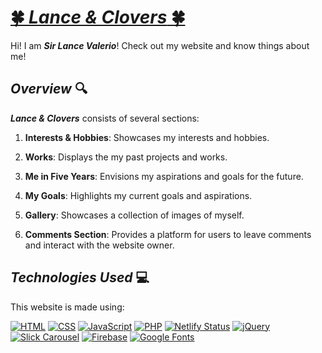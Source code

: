 # [**🍀 _**Lance & Clovers**_ 🍀**](https://lance-and-clovers.netlify.app/)
Hi! I am _**Sir Lance Valerio**_! Check out my website and know things about me!

## **_Overview_ 🔍**

**_Lance & Clovers_** consists of several sections:

1. **Interests & Hobbies**: Showcases my interests and hobbies.

2. **Works**: Displays the my past projects and works.

3. **Me in Five Years**: Envisions my aspirations and goals for the future.

4. **My Goals**: Highlights my current goals and aspirations.

5. **Gallery**: Showcases a collection of images of myself.

6. **Comments Section**: Provides a platform for users to leave comments and interact with the website owner.

## **_Technologies Used_ 💻**

This website is made using:

[![HTML](https://img.shields.io/badge/HTML5-E34F26?style=flat&logo=html5&logoColor=white)](https://developer.mozilla.org/en-US/docs/Web/Guide/HTML/HTML5) [![CSS](https://img.shields.io/badge/CSS3-1572B6?style=flat&logo=css3&logoColor=white)](https://developer.mozilla.org/en-US/docs/Web/CSS) [![JavaScript](https://img.shields.io/badge/JavaScript-F7DF1E?style=flat&logo=javascript&logoColor=black)](https://developer.mozilla.org/en-US/docs/Web/JavaScript) [![PHP](https://img.shields.io/badge/PHP-777BB4?style=flat&logo=php&logoColor=white)](https://www.php.net/) [![Netlify Status](https://api.netlify.com/api/v1/badges/b420a069-4ee2-4b94-9e43-2c9eff6fcc4b/deploy-status)](https://app.netlify.com/sites/hypertechs/deploys) [![jQuery](https://img.shields.io/badge/jQuery-0769AD?style=flat&logo=jquery&logoColor=white)](https://jquery.com/) [![Slick Carousel](https://img.shields.io/badge/Slick%20Carousel-008080?style=flat&logo=webpack&logoColor=white)](https://github.com/kenwheeler/slick/) [![Firebase](https://img.shields.io/badge/Firebase-FFCA28?style=flat&logo=firebase&logoColor=black)](https://firebase.google.com/) [![Google Fonts](https://img.shields.io/badge/Google%20Fonts-4285F4?style=flat&logo=google-fonts&logoColor=white)](https://fonts.google.com/)
